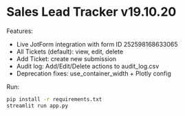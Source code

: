 # Sales Lead Tracker v19.10.20

Features:
- Live JotForm integration with form ID 252598168633065
- All Tickets (default): view, edit, delete
- Add Ticket: create new submission
- Audit log: Add/Edit/Delete actions to audit_log.csv
- Deprecation fixes: use_container_width + Plotly config

Run:
```bash
pip install -r requirements.txt
streamlit run app.py
```
